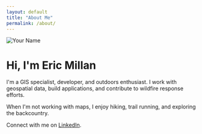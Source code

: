 ```yaml
---
layout: default
title: "About Me"
permalink: /about/
---
```


<div class="about-container">
    <div class="profile-pic">
        <img src="/assets/profile.jpg" alt="Your Name">
    </div>
    <div class="about-text">
        <h1>Hi, I'm Eric Millan</h1>
        <p>
            I'm a GIS specialist, developer, and outdoors enthusiast. I work with geospatial data, build applications, and contribute to wildfire response efforts. 
        </p>
        <p>
            When I'm not working with maps, I enjoy hiking, trail running, and exploring the backcountry.
        </p>
        <p>
            Connect with me on <a href="https://www.linkedin.com/ericmillan" target="_blank">LinkedIn</a>.
        </p>
    </div>
</div>
